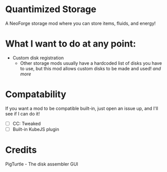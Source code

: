# Quantimized Storage
A NeoForge storage mod where you can store items, fluids, and energy!

# What I want to do at any point:
- Custom disk registration
  - Other storage mods usually have a hardcoded list of disks you have to use, but this mod allows custom disks to be made and used!
*and more*


# Compatability
If you want a mod to be compatible built-in, just open an issue up, and I'll see if I can do it!
- [ ] CC: Tweaked
- [ ] Built-in KubeJS plugin

# Credits
PigTurtle - The disk assembler GUI